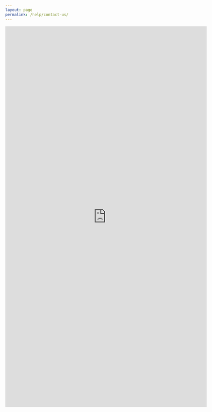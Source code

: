 ```yaml
---
layout: page
permalink: /help/contact-us/
---
```


<iframe src="https://docs.google.com/forms/d/e/1FAIpQLScUUoLTmHB42f9ccZ_4yRr2UH9a-uHKsUWkNbeRYpT6AjxU7g/viewform?embedded=true" width="640" height="1211" frameborder="0" marginheight="0" marginwidth="0">Loading…</iframe>